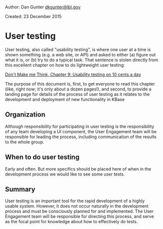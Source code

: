 Author: Dan Gunter <dkgunter@lbl.gov>

Created: 23 December 2015

# User testing

User testing, also called "usability testing", is where one user at a time is shown something (e.g. a web site, or API) and asked to either (a) figure out what it is, or (b) try to do a typical task. That sentence is stolen directly from this excellent chapter on how to do lightweight user testing:

[Don't Make me Think, Chapter 9: Usability testing on 10 cents a day](http://sensible.com/downloads/DMMTchapter09_for_personal_use_only.pdfΩ)

The purpose of this document is, first, to get everyone to read this chapter (like, right now; it's only about a dozen pages!), and second, to provide a landing page for details of the process of user testing as it relates to the development and deployment of new functionality in KBase

## Organization

Although responsibility for participating in user testing is the responsibility of any team developing a UI component, the User Engagement team will be responsible for leading the process, including communication of the results to the whole group.

## When to do user testing

Early and often. But more specifics should be placed here of when in the development process we would like to see some user tests.

## Summary

User testing is an important tool for the rapid development of a highly usable system. However, it does not occur naturally in the development process and must be consciously planned for and implemented. The User Engagement team will be responsible for directing this process, and serve as the focal point for knowledge about how to effectively do tests.